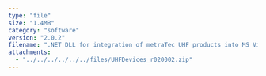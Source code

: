 ```yaml
---
type: "file"
size: "1.4MB"
category: "software"
version: "2.0.2"
filename: ".NET DLL for integration of metraTec UHF products into MS Visual Studio"
attachments:
  - "../../../../../../files/UHFDevices_r020002.zip"
---
```

